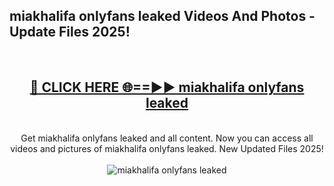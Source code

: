 <h2>miakhalifa onlyfans leaked Videos And Photos - Update Files 2025!</h2>
<br>
<div align="center">
<h2><a href="https://top-ai-tools.click/QrbHav" rel="nofollow">🔴 CLICK HERE 🌐==►► miakhalifa onlyfans leaked</a></h2>
<br>
Get miakhalifa onlyfans leaked and all content. Now you can access all videos and pictures of miakhalifa onlyfans leaked. New Updated Files 2025!
<br>
<br>
<a href="https://top-ai-tools.click/QrbHav" rel="nofollow" data-target="animated-image.originalLink"><img src="https://i.ibb.co.com/WyWwxjT/player-gif2.gif" alt="miakhalifa onlyfans leaked" style="max-width: 100%; display: inline-block;" data-target="animated-image.originalImage"></a>
</div>
<br>
